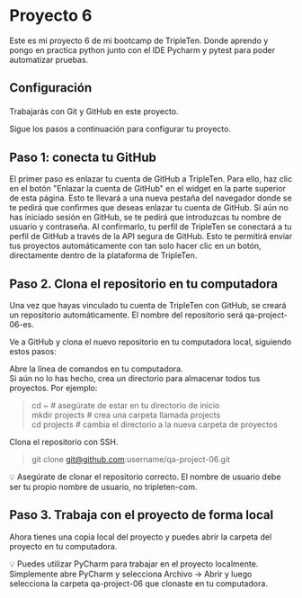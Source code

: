 # Proyecto 6

Este es mi proyecto 6 de mi bootcamp de TripleTen. Donde aprendo y pongo en practica python junto con el IDE Pycharm y pytest para poder automatizar pruebas.

## <p>Configuración <br>
Trabajarás con Git y GitHub en este proyecto.<br>

Sigue los pasos a continuación para configurar tu proyecto.<p>
## Paso 1: conecta tu GitHub<br>
El primer paso es enlazar tu cuenta de GitHub a TripleTen. Para ello, haz clic en el botón "Enlazar la cuenta de GitHub" en el widget en la parte superior de esta página. Esto te llevará a una nueva pestaña del navegador donde se te pedirá que confirmes que deseas enlazar tu cuenta de GitHub. Si aún no has iniciado sesión en GitHub, se te pedirá que introduzcas tu nombre de usuario y contraseña. Al confirmarlo, tu perfil de TripleTen se conectará a tu perfil de GitHub a través de la API segura de GitHub. Esto te permitirá enviar tus proyectos automáticamente con tan solo hacer clic en un botón, directamente dentro de la plataforma de TripleTen.
<br>
## Paso 2. Clona el repositorio en tu computadora<br>
Una vez que hayas vinculado tu cuenta de TripleTen con GitHub, se creará un repositorio automáticamente. El nombre del repositorio será qa-project-06-es.<br>

Ve a GitHub y clona el nuevo repositorio en tu computadora local, siguiendo estos pasos:<br>

Abre la línea de comandos en tu computadora.<br>
Si aún no lo has hecho, crea un directorio para almacenar todos tus proyectos. Por ejemplo:<br>
>cd ~               # asegúrate de estar en tu directorio de inicio<br>
>mkdir projects     # crea una carpeta llamada projects<br>
>cd projects        # cambia el directorio a la nueva carpeta de proyectos<br>

Clona el repositorio con SSH.<br>
>git clone git@github.com:username/qa-project-06.git<br>

💡 Asegúrate de clonar el repositorio correcto. El nombre de usuario debe ser tu propio nombre de usuario, no tripleten-com.<br>

## Paso 3. Trabaja con el proyecto de forma local<br>
Ahora tienes una copia local del proyecto y puedes abrir la carpeta del proyecto en tu computadora.<br>

💡 Puedes utilizar PyCharm para trabajar en el proyecto localmente. Simplemente abre PyCharm y selecciona Archivo → Abrir y luego selecciona la carpeta qa-project-06 que clonaste en tu computadora.